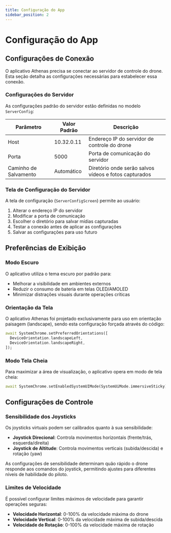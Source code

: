 ```yaml
---
title: Configuração do App
sidebar_position: 2
---
```


# Configuração do App

## Configurações de Conexão

O aplicativo Athenas precisa se conectar ao servidor de controle do drone. Esta seção detalha as configurações necessárias para estabelecer essa conexão.

### Configurações do Servidor

As configurações padrão do servidor estão definidas no modelo `ServerConfig`:

| Parâmetro | Valor Padrão | Descrição |
|-----------|--------------|-----------|
| Host      | 10.32.0.11   | Endereço IP do servidor de controle do drone |
| Porta     | 5000         | Porta de comunicação do servidor |
| Caminho de Salvamento | Automático | Diretório onde serão salvos vídeos e fotos capturados |

### Tela de Configuração do Servidor

A tela de configuração (`ServerConfigScreen`) permite ao usuário:

1. Alterar o endereço IP do servidor
2. Modificar a porta de comunicação
3. Escolher o diretório para salvar mídias capturadas
4. Testar a conexão antes de aplicar as configurações
5. Salvar as configurações para uso futuro

## Preferências de Exibição

### Modo Escuro

O aplicativo utiliza o tema escuro por padrão para:
- Melhorar a visibilidade em ambientes externos
- Reduzir o consumo de bateria em telas OLED/AMOLED
- Minimizar distrações visuais durante operações críticas

### Orientação da Tela

O aplicativo Athenas foi projetado exclusivamente para uso em orientação paisagem (landscape), sendo esta configuração forçada através do código:

```dart
await SystemChrome.setPreferredOrientations([
  DeviceOrientation.landscapeLeft,
  DeviceOrientation.landscapeRight,
]);
```

### Modo Tela Cheia

Para maximizar a área de visualização, o aplicativo opera em modo de tela cheia:

```dart
await SystemChrome.setEnabledSystemUIMode(SystemUiMode.immersiveSticky);
```

## Configurações de Controle

### Sensibilidade dos Joysticks

Os joysticks virtuais podem ser calibrados quanto à sua sensibilidade:

- **Joystick Direcional**: Controla movimentos horizontais (frente/trás, esquerda/direita)
- **Joystick de Altitude**: Controla movimentos verticais (subida/descida) e rotação (yaw)

As configurações de sensibilidade determinam quão rápido o drone responde aos comandos do joystick, permitindo ajustes para diferentes níveis de habilidade do piloto.

### Limites de Velocidade

É possível configurar limites máximos de velocidade para garantir operações seguras:

- **Velocidade Horizontal**: 0-100% da velocidade máxima do drone
- **Velocidade Vertical**: 0-100% da velocidade máxima de subida/descida
- **Velocidade de Rotação**: 0-100% da velocidade máxima de rotação

